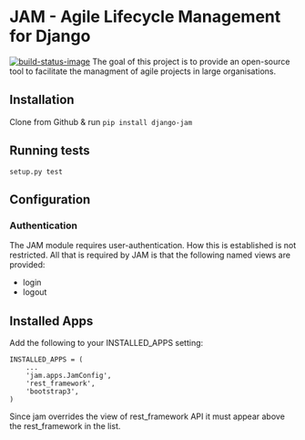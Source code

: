 # JAM - Agile Lifecycle Management for Django
[![build-status-image]][travis]
The goal of this project is to provide an open-source tool to facilitate the
managment of agile projects in large organisations.

## Installation
Clone from Github & run `pip install django-jam`

## Running tests
`setup.py test`

## Configuration
### Authentication
The JAM module requires user-authentication.  How this is established is not
restricted.  All that is required by JAM is that the following named views are provided:
- login
- logout

## Installed Apps
Add the following to your INSTALLED_APPS setting:
```
INSTALLED_APPS = (
    ...
    'jam.apps.JamConfig',
    'rest_framework',
    'bootstrap3',
)
```
Since jam overrides the view of rest_framework API it must appear above the
rest_framework in the list.

[build-status-image]: https://secure.travis-ci.org/heoga/django-jam.svg?branch=master
[travis]: http://travis-ci.org/heoga/django-jam?branch=master
